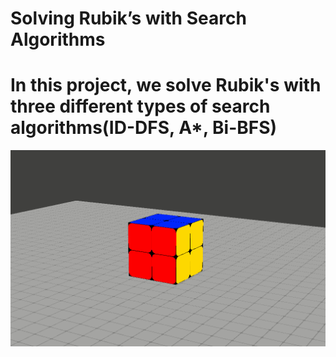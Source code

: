 # Solving Rubik’s with Search Algorithms
# In this project, we solve Rubik's with three different types of search algorithms(ID-DFS, A*, Bi-BFS)

<div align="center">
    <img src="demo/4.gif" alt="demo">
</div>
